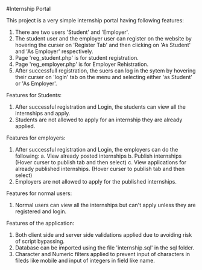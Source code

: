 #Internship Portal

This project is a very simple internship portal having following features: 
1. There are two users 'Student' and 'Employer'.
2. The student user and the employer user can register on the website by hovering the curser on 'Register Tab' and then clicking on 'As Student' and 'As Employer' respectively.
3. Page 'reg_student.php' is for student registration.
4. Page 'reg_employer.php' is for Employer Rehistration.
5. After successfull registration, the suers can log in the sytem by hovering their curser on 'login' tab on the menu and selecting either 'as Student' or 'As Employer'.

Features for Students:
1. After successful registration and Login, the students can view all the internships and apply.
2. Students are not allowed to apply for an internship they are already applied.

Features for employers:
1. After successful registration and Login, the employers can do the following:
	a. View already posted internships
	b. Publish internships (Hover curser to publish tab and then select)
	c. View applications for already published internships. (Hover curser to publish tab and then select)
2. Employers are not allowed to apply for the published internships.

Features for normal users:
1. Normal users can view all the internships but can't apply unless they are registered and login. 

Features of the application:
1. Both client side and server side validations applied due to avoiding risk of script bypassing.
2. Database can be imported using the file 'internship.sql' in the sql folder.
3. Character and Numeric filters applied to prevent input of characters in fileds like mobile and input of integers in field like name.

